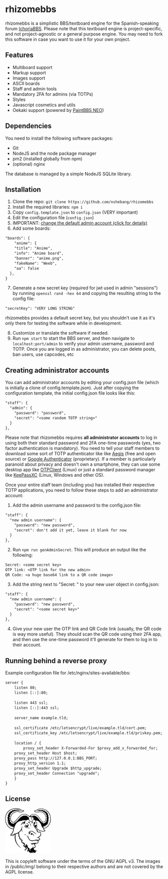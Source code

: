 # rhizomebbs
rhizomebbs is a simplistic BBS/textboard engine for the Spanish-speaking forum
[IchoriaBBS](https://bbs.ichoria.org). Please note that this textboard engine
is project-specific, and not project-agnostic or a general purpose engine.
You may need to fork this software in case you want to use it for your own
project.

## Features
* Multiboard support
* Markup support
* Images support
* ASCII boards
* Staff and admin tools
* Mandatory 2FA for admins (via TOTPs)
* Styles
* Javascript cosmetics and utils
* Oekaki support (powered by [PaintBBS NEO](https://github.com/funige/neo))

## Dependencies
You need to install the following software packages:
* Git
* NodeJS and the node package manager
* pm2 (installed globally from npm)
* (optional) nginx

The database is managed by a simple NodeJS SQLite library.

## Installation
1. Clone the repo: `git clone https://github.com/nshebang/rhizomebbs`
2. Install the required libraries: `npm i`
3. Copy `config.template.json` to `config.json` (VERY important)
4. Edit the configuration file (`config.json`) 
5. IMPORTANT: [change the default admin account (click for details)](#creating-administrator-accounts)
6. Add some boards:
```
"boards": {
    "anime": {
    "title": "Anime",
    "info": "Anime board",
    "banner": "anime.png",
    "fakeName": "Weeb",
    "aa": false
  },
}
```
7. Generate a new secret key (required for jwt used in admin "sessions") by
running `openssl rand -hex 64` and copying the resulting string to the
config file:
```
"secretKey": "VERY LONG STRING"
```
rhizomebbs provides a default secret key, but you shouldn't use it as it's
only there for testing the software while in development.

8. Customize or translate the software if needed.
9. Run `npm start` to start the BBS server, and then
navigate to `localhost:port/admin` to verify your admin
username, password and TOTP. Once you are logged in as administrator,
you can delete posts, ban users, use capcodes, etc

## Creating administrator accounts

You can add administrator accounts by editing your config.json file
(which is initially a clone of config.template.json). Just after copying the
configuration template, the initial config.json file looks like this:

```
"staff": {
  "admin": {
    "password": "password",
    "secret": "<some random TOTP string>"
  }
},
```

Please note that rhizomebbs requires **all administrator accounts** to log in
using both their standard password and 2FA one-time passwords
(yes, two factor authentication is mandatory). You need to
tell your staff members to download some sort of TOTP authenticator like
like [Aegis](https://getaegis.app/) (free and open source) or
[Google Authenticator](https://play.google.com/store/apps/details?id=com.google.android.apps.authenticator2)
(proprietary). If a member is particularly paranoid about privacy and
doesn't own a smartphone, they can use some desktop app like 
[OTPClient](https://flathub.org/apps/com.github.paolostivanin.OTPClient) (Linux)
or just a standard password manager like [KeePassXC](https://keepassxc.org/)
(Linux, Windows and other OS).

Once your entire staff team (including you) has installed their respective
TOTP applications, you need to follow these steps to add an administrator account:

1. Add the admin username and password to the config.json file:

```
"staff": {
  "new admin username": {
    "password": "new password",
    "secret": don't add it yet, leave it blank for now
  }
},
```

2. Run `npm run genAdminSecret`. This will produce an output like the following:

```
Secret: <some secret key>
OTP link: <OTP link for the new admin>
QR Code: <a huge base64 link to a QR code image>
```

3. Add the string next to "Secret: " to your new user object in config.json:

```
"staff": {
  "new admin username": {
    "password": "new password",
    "secret": "<some secret key>"
  }
},
```

4. Give your new user the OTP link and QR Code link (usually, the QR code
is way more useful). They should scan the QR code using their 2FA app, and then
use the one-time password it'll generate for them to log in to their account.

## Running behind a reverse proxy
Example configuration file for /etc/nginx/sites-available/bbs:
```
server {
	listen 80;
	listen [::]:80;
	
	listen 443 ssl;
	listen [::]:443 ssl;
	
	server_name example.tld;
	
	ssl_certificate /etc/letsencrypt/live/example.tld/cert.pem;
	ssl_certificate_key /etc/letsencrypt/live/example.tld/privkey.pem;

	location / {
		proxy_set_header X-Forwarded-For $proxy_add_x_forwarded_for;
    proxy_set_header Host $host;
    proxy_pass http://127.0.0.1:BBS_PORT;
    proxy_http_version 1.1;
    proxy_set_header Upgrade $http_upgrade;
    proxy_set_header Connection "upgrade";
	}
}
```

## License
![](/public/img/gnu.png)

This is copyleft software under the terms of the GNU AGPL v3.
The images in /public/img/ belong to their respective authors and
are not covered by the AGPL license.
